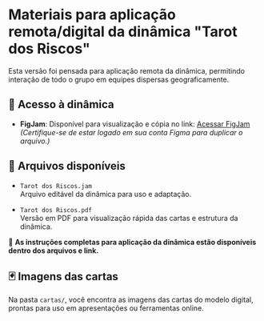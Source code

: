 # Materiais para aplicação remota/digital da dinâmica "Tarot dos Riscos"

Esta versão foi pensada para aplicação remota da dinâmica, permitindo interação de todo o grupo em equipes dispersas geograficamente.

## 🔗 Acesso à dinâmica

- **FigJam**: Disponível para visualização e cópia no link: [Acessar FigJam](https://www.figma.com/board/nM1yXZhXxiNN4zQonJ412r/Tarot-dos-riscos?node-id=0-1&t=NVujJOi2aHqNf2uM-1)  
  *(Certifique-se de estar logado em sua conta Figma para duplicar o arquivo.)*

## 📁 Arquivos disponíveis

- `Tarot dos Riscos.jam`  
  Arquivo editável da dinâmica para uso e adaptação.  

- `Tarot dos Riscos.pdf`  
  Versão em PDF para visualização rápida das cartas e estrutura da dinâmica.

📌 **As instruções completas para aplicação da dinâmica estão disponíveis dentro dos arquivos e link.**

## 🃏 Imagens das cartas

Na pasta `cartas/`, você encontra as imagens das cartas do modelo digital, prontas para uso em apresentações ou ferramentas online.
